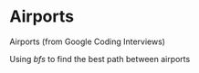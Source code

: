 # Airports
Airports (from Google Coding Interviews)

Using *bfs* to find the best path between airports
